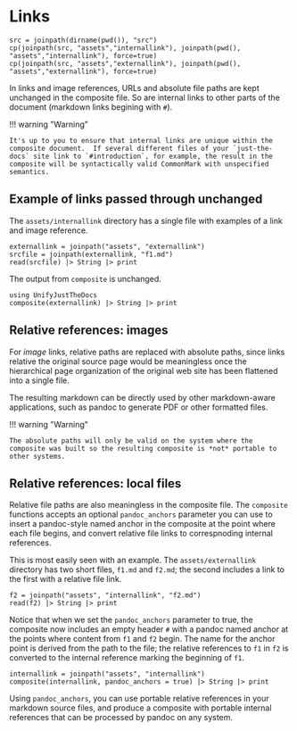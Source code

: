 

# Links

```@setup links
src = joinpath(dirname(pwd()), "src")
cp(joinpath(src, "assets","internallink"), joinpath(pwd(), "assets","internallink"), force=true)
cp(joinpath(src, "assets","externallink"), joinpath(pwd(), "assets","externallink"), force=true)
```

In links and image references, URLs and absolute file paths are kept unchanged in the composite file.  So are internal links to other parts of the document (markdown links begining with `#`).  

!!! warning "Warning"

    It's up to you to ensure that internal links are unique within the composite document.  If several different files of your `just-the-docs` site link to `#introduction`, for example, the result in the composite will be syntactically valid CommonMark with unspecified semantics.



## Example of links passed through unchanged

The `assets/internallink` directory has a single file with examples of a link and image reference.

```@example links
externallink = joinpath("assets", "externallink")
srcfile = joinpath(externallink, "f1.md")
read(srcfile) |> String |> print
```

The output from `composite` is unchanged.


```@example links
using UnifyJustTheDocs
composite(externallink) |> String |> print
```

## Relative references: images

For *image* links, relative paths are replaced with absolute paths, since links relative the original source page would be meaningless once the hierarchical page organization of the original web site has been flattened into a single file.

The resulting markdown can be directly used by other markdown-aware applications, such as pandoc to generate PDF or other formatted files.

!!! warning "Warning"

    The absolute paths will only be valid on the system where the composite was built so the resulting composite is *not* portable to other systems.


## Relative references: local files

Relative file paths are also meaningless in the composite file.  The `composite` functions accepts an optional `pandoc_anchors` parameter you can use to insert a pandoc-style named anchor in the composite at the point where each file begins, and convert
relative file links to correspnoding internal references.


This is most easily seen with an example.  The `assets/externallink` directory has two short files, `f1.md` and `f2.md`; the second includes a link to the first with a relative file link.

```@example links
f2 = joinpath("assets", "internallink", "f2.md")
read(f2) |> String |> print
```


Notice that when we set the `pandoc_anchors` parameter to true, the composite now includes an empty header `#` with a pandoc named anchor at the points where content from `f1` and `f2` begin.  The name for the anchor point is derived from the path to the file; the relative references to `f1` in `f2` is converted to the internal reference marking the beginning of `f1`.


```@example links
internallink = joinpath("assets", "internallink")
composite(internallink, pandoc_anchors = true) |> String |> print
```

Using `pandoc_anchors`, you can use portable relative references in your markdown source files, and produce a composite with portable internal references that can be processed by pandoc on any system.
